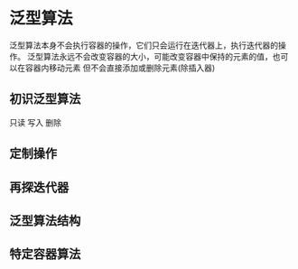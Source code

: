 # 泛型算法

泛型算法本身不会执行容器的操作，它们只会运行在迭代器上，执行迭代器的操作。
泛型算法永远不会改变容器的大小，可能改变容器中保持的元素的值，也可以在容器内移动元素
但不会直接添加或删除元素(除插入器)

## 初识泛型算法
只读
写入
删除
## 定制操作
## 再探迭代器

## 泛型算法结构

## 特定容器算法

